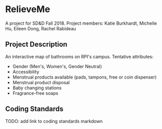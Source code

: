 # RelieveMe
A project for SD&D Fall 2018. Project members: Katie Burkhardt, Michelle Hu, Eileen Dong, Rachel Rabideau

## Project Description
An interactive map of bathrooms on RPI's campus. Tentative attributes:
* Gender (Men's, Women's, Gender Neutral)
* Accessibility
* Menstrual products available (pads, tampons, free or coin dispenser)
* Menstrual product disposal
* Baby changing stations
* Fragrance-free soaps

## Coding Standards
TODO: add link to coding standards markdown
